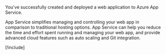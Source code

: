 You've successfully created and deployed a web application to Azure App Service.

App Service simplifies managing and controlling your web app in comparison to traditional hosting options. App Service can help you reduce the time and effort spent running and managing your web app, and provide advanced cloud features such as auto scaling and Git integration.

[!include[](../../../includes/azure-sandbox-cleanup.md)]